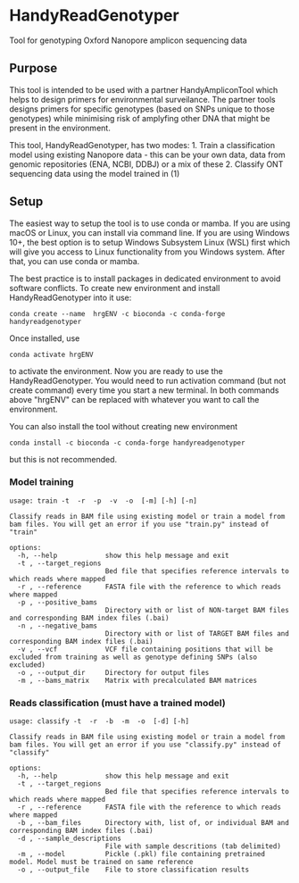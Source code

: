 # HandyReadGenotyper
Tool for genotyping Oxford Nanopore amplicon sequencing data

## Purpose
This tool is intended to be used with a partner HandyAmpliconTool which helps to design primers for environmental surveilance. The partner tools designs primers for specific genotypes (based on SNPs unique to those genotypes) while minimising risk of amplyfing other DNA that might be present in the environment.

This tool, HandyReadGenotyper, has two modes: 
    1. Train a classification model using existing Nanopore data - this can be your own data, data from genomic repositories (ENA, NCBI, DDBJ) or a mix of these
    2. Classify ONT sequencing data using the model trained in (1)

## Setup
The easiest way to setup the tool is to use conda or mamba. If you are using macOS or Linux, you can install via command line. If you are using Windows 10+, the best option is to setup Windows Subsystem Linux (WSL) first which will give you access to Linux functionality from you Windows system. After that, you can use conda or mamba.

The best practice is to install packages in dedicated environment to avoid software conflicts. To create new environment and install HandyReadGenotyper into it use:
```
conda create --name  hrgENV -c bioconda -c conda-forge handyreadgenotyper
```
Once installed, use
```
conda activate hrgENV
```
to activate the environment. Now you are ready to use the HandyReadGenotyper. You would need to run activation command (but not create command) every time you start a new terminal. In both commands above "hrgENV" can be replaced with whatever you want to call the environment. 

You can also install the tool without creating new environment
```
conda install -c bioconda -c conda-forge handyreadgenotyper
```
but this is not recommended.

### Model training
```
usage: train -t  -r  -p  -v  -o  [-m] [-h] [-n] 

Classify reads in BAM file using existing model or train a model from bam files. You will get an error if you use "train.py" instead of "train"

options:
  -h, --help            show this help message and exit
  -t , --target_regions 
                        Bed file that specifies reference intervals to which reads where mapped
  -r , --reference      FASTA file with the reference to which reads where mapped
  -p , --positive_bams 
                        Directory with or list of NON-target BAM files and corresponding BAM index files (.bai)
  -n , --negative_bams 
                        Directory with or list of TARGET BAM files and corresponding BAM index files (.bai)
  -v , --vcf            VCF file containing positions that will be excluded from training as well as genotype defining SNPs (also excluded)
  -o , --output_dir     Directory for output files
  -m , --bams_matrix    Matrix with precalculated BAM matrices
```
### Reads classification (must have a trained model)
```
usage: classify -t  -r  -b  -m  -o  [-d] [-h]

Classify reads in BAM file using existing model or train a model from bam files. You will get an error if you use "classify.py" instead of "classify"

options:
  -h, --help            show this help message and exit
  -t , --target_regions 
                        Bed file that specifies reference intervals to which reads where mapped
  -r , --reference      FASTA file with the reference to which reads where mapped
  -b , --bam_files      Directory with, list of, or individual BAM and corresponding BAM index files (.bai)
  -d , --sample_descriptions 
                        File with sample descritions (tab delimited)
  -m , --model          Pickle (.pkl) file containing pretrained model. Model must be trained on same reference
  -o , --output_file    File to store classification results

```
